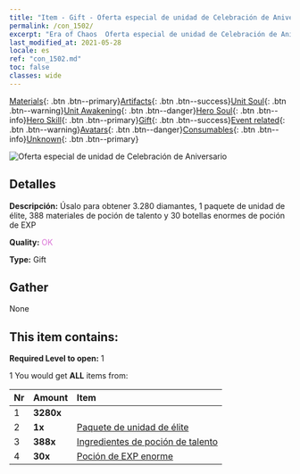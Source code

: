 ```yaml
---
title: "Item - Gift - Oferta especial de unidad de Celebración de Aniversario"
permalink: /con_1502/
excerpt: "Era of Chaos  Oferta especial de unidad de Celebración de Aniversario"
last_modified_at: 2021-05-28
locale: es
ref: "con_1502.md"
toc: false
classes: wide
---
```

 [Materials](/ItemsES/){: .btn .btn--primary}[Artifacts](/ItemsES/Artifacts/){: .btn .btn--success}[Unit Soul](/ItemsES/UnitSoul/){: .btn .btn--warning}[Unit Awakening](/ItemsES/UnitAwakening/){: .btn .btn--danger}[Hero Soul](/ItemsES/HeroSoul/){: .btn .btn--info}[Hero Skill](/ItemsES/HeroSkill/){: .btn .btn--primary}[Gift](/ItemsES/Gift/){: .btn .btn--success}[Event related](/ItemsES/Events/){: .btn .btn--warning}[Avatars](/ItemsES/Avatars/){: .btn .btn--danger}[Consumables](/ItemsES/Consumables/){: .btn .btn--info}[Unknown](/ItemsES/Unknown/){: .btn .btn--primary}

 ![Oferta especial de unidad de Celebración de Aniversario](/images/t/i_907116.png)

## Detalles
 **Descripción:** Úsalo para obtener 3.280 diamantes, 1 paquete de unidad de élite, 388 materiales de poción de talento y 30 botellas enormes de poción de EXP

 **Quality:** <span style="color: #DA70D6">OK</span>

 **Type:** Gift

## Gather

  None

## This item contains:

 **Required Level to open:** 1

 1 You would get **ALL** items  from:

  | Nr | Amount |     Item    |
  |:---|:-------|:------------|
  | 1 |  **3280x** | <i class="fas fa-gem"/> |  | 
  | 2 |  **1x** | [Paquete de unidad de élite](/ItemsES/con_1357/) |  | 
  | 3 |  **388x** | [Ingredientes de poción de talento](/ItemsES/con_1120/) |  | 
  | 4 |  **30x** | [Poción de EXP enorme](/ItemsES/con_703/) |  | 
